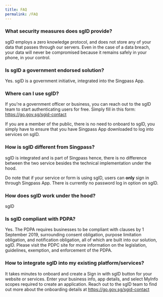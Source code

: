 ```yaml
---
title: FAQ
permalink: /FAQ
---
```

### What security measures does sgID provide?

sgID employs a zero knowledge protocol, and does not store any of your data that passes through our servers. Even in the case of a data breach, your data will never be compromised because it remains safely in your phone, in your control.

### Is sgID a government endorsed solution?
Yes. sgID is a government initiative, integrated into the Singpass App. 

### Where can I use sgID?
If you're a government officer or business, you can reach out to the sgID team to start authenticating users for free. Simply fill in this form: https://go.gov.sg/sgid-contact

If you are a member of the public, there is no need to onboard to sgID, you simply have to ensure that you have Singpass App downloaded to log into services on sgID. 

### How is sgID different from Singpass?
sgID is integrated and is part of Singpass hence, there is no difference between the two service besides the technical implementation under the hood. 

Do note that if your service or form is using sgID, users can **only** sign in through Singpass App. There is currently no password log in option on sgID.

### How does sgID work under the hood?
sgID 

### Is sgID compliant with PDPA?

Yes. The PDPA requires businesses to be compliant with clauses by 1 September 2019, surrounding consent obligation, purpose limitation obligation, and notification obligation, all of which are built into our solution, sgID. Please visit the PDPC site for more information on the legislation, guidelines, exemption, and enforcement of the PDPA.
 
 ### How to integrate sgID into my existing platform/services?
 
It takes minutes to onboard and create a Sign in with sgID button for your website or services. Enter your business info, app details, and select MyInfo scopes required to create an application. Reach out to the sgID team to find out more about the onboarding details at https://go.gov.sg/sgid-contact